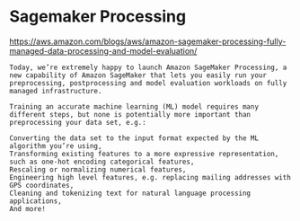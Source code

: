 # Sagemaker Processing

https://aws.amazon.com/blogs/aws/amazon-sagemaker-processing-fully-managed-data-processing-and-model-evaluation/

```
Today, we’re extremely happy to launch Amazon SageMaker Processing, a new capability of Amazon SageMaker that lets you easily run your preprocessing, postprocessing and model evaluation workloads on fully managed infrastructure.

Training an accurate machine learning (ML) model requires many different steps, but none is potentially more important than preprocessing your data set, e.g.:

Converting the data set to the input format expected by the ML algorithm you’re using,
Transforming existing features to a more expressive representation, such as one-hot encoding categorical features,
Rescaling or normalizing numerical features,
Engineering high level features, e.g. replacing mailing addresses with GPS coordinates,
Cleaning and tokenizing text for natural language processing applications,
And more!
```

